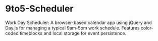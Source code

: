 # 9to5-Scheduler
Work Day Scheduler: A browser-based calendar app using jQuery and Day.js for managing a typical 9am-5pm work schedule. Features color-coded timeblocks and local storage for event persistence.
